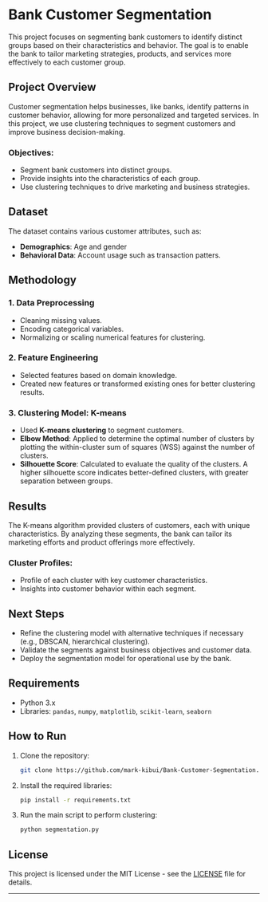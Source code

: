 # Bank Customer Segmentation

This project focuses on segmenting bank customers to identify distinct groups based on their characteristics and behavior. The goal is to enable the bank to tailor marketing strategies, products, and services more effectively to each customer group.

## Project Overview

Customer segmentation helps businesses, like banks, identify patterns in customer behavior, allowing for more personalized and targeted services. In this project, we use clustering techniques to segment customers and improve business decision-making.

### Objectives:
- Segment bank customers into distinct groups.
- Provide insights into the characteristics of each group.
- Use clustering techniques to drive marketing and business strategies.

## Dataset

The dataset contains various customer attributes, such as:
- **Demographics**: Age and gender
- **Behavioral Data**: Account usage such as transaction patters.

## Methodology

### 1. Data Preprocessing
- Cleaning missing values.
- Encoding categorical variables.
- Normalizing or scaling numerical features for clustering.

### 2. Feature Engineering
- Selected features based on domain knowledge.
- Created new features or transformed existing ones for better clustering results.

### 3. Clustering Model: K-means
- Used **K-means clustering** to segment customers.
- **Elbow Method**: Applied to determine the optimal number of clusters by plotting the within-cluster sum of squares (WSS) against the number of clusters.
- **Silhouette Score**: Calculated to evaluate the quality of the clusters. A higher silhouette score indicates better-defined clusters, with greater separation between groups.

## Results

The K-means algorithm provided clusters of customers, each with unique characteristics. By analyzing these segments, the bank can tailor its marketing efforts and product offerings more effectively.

### Cluster Profiles:
- Profile of each cluster with key customer characteristics.
- Insights into customer behavior within each segment.

## Next Steps

- Refine the clustering model with alternative techniques if necessary (e.g., DBSCAN, hierarchical clustering).
- Validate the segments against business objectives and customer data.
- Deploy the segmentation model for operational use by the bank.

## Requirements

- Python 3.x
- Libraries: `pandas`, `numpy`, `matplotlib`, `scikit-learn`, `seaborn`

## How to Run

1. Clone the repository:
    ```bash
    git clone https://github.com/mark-kibui/Bank-Customer-Segmentation.git
    ```
2. Install the required libraries:
    ```bash
    pip install -r requirements.txt
    ```
3. Run the main script to perform clustering:
    ```bash
    python segmentation.py
    ```

## License

This project is licensed under the MIT License - see the [LICENSE](LICENSE) file for details.

---


